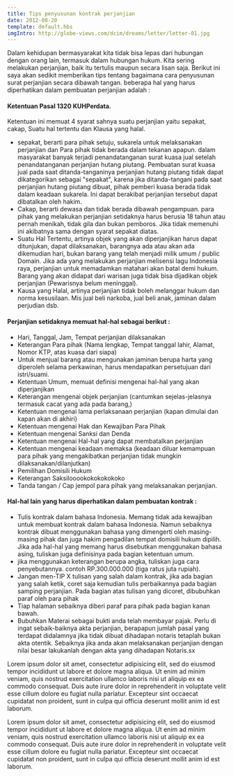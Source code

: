 ```yaml
---
title: Tips penyusunan kontrak perjanjian
date: 2012-08-20
template: default.hbs
imgIntro: http://globe-views.com/dcim/dreams/letter/letter-01.jpg
---
```


Dalam kehidupan bermasyarakat kita tidak bisa lepas dari hubungan dengan orang lain, termasuk dalam hubungan hukum. Kita sering melakukan perjanjian, baik itu tertulis maupun secara lisan saja. Berikut ini saya akan sedikit memberikan tips tentang bagaimana cara penyusunan surat perjanjian secara dibawah tangan.
beberapa hal yang harus diperhatikan dalam pembuatan perjanjian adalah :
#### Ketentuan Pasal 1320 KUHPerdata.
Ketentuan ini memuat 4 syarat sahnya suatu perjanjian yaitu sepakat, cakap, Suatu hal tertentu dan Klausa yang halal.
- sepakat, berarti para pihak setuju, sukarela untuk melaksanakan perjanjian dan Para pihak tidak berada dalam tekanan apapun. dalam masyarakat banyak terjadi penandatanganan surat kuasa jual setelah penandatanganan perjanjian hutang piutang. Pembuatan surat kuasa jual pada saat ditanda-tanganinya perjanjian hutang piutang tidak dapat dikategorikan sebagai "sepakat", karena jika ditanda-tangani pada saat perjanjian hutang piutang dibuat, pihak pemberi kuasa berada tidak dalam keadaan sukarela. Ini dapat berakibat perjanjian tersebut dapat dibatalkan oleh hakim.
- Cakap, berarti dewasa dan tidak berada dibawah pengampuan. para pihak yang melakukan perjanjian setidaknya harus berusia 18 tahun atau pernah menikah, tidak gila dan bukan pemboros. Jika tidak memenuhi ini akibatnya sama dengan syarat sepakat diatas.
- Suatu Hal Tertentu, artinya objek yang akan diperjanjikan harus dapat ditunjukan, dapat dilaksanakan, barangnya ada atau akan ada dikemudian hari, bukan barang yang telah menjadi milik umum / public Domain. Jika ada yang melakukan perjanjian melisensi lagu Indonesia raya, perjanjian untuk memadamkan matahari akan batal demi hukum. Barang yang akan didapat dari warisan juga tidak bisa dijadikan objek perjanjian (Pewarisnya belum meninggal).
- Kausa yang Halal, artinya perjanjian tidak boleh melanggar hukum dan norma kesusilaan. Mis jual beli narkoba, jual beli anak, jaminan dalam perjudian dsb.
#### Perjanjian setidaknya memuat hal-hal sebagai berikut :
- Hari, Tanggal, Jam, Tempat perjanjian dilaksanakan
- Keterangan Para pihak (Nama lengkap, Tempat tanggal lahir, Alamat, Nomor KTP, atas kuasa dari siapa)
- Untuk menjual barang atau mengunakan jaminan berupa harta yang diperoleh selama perkawinan, harus mendapatkan persetujuan dari istri/suami.
- Ketentuan Umum, memuat definisi mengenai hal-hal yang akan diperjanjikan
- Keterangan mengenai objek perjanjian (cantumkan sejelas-jelasnya termasuk cacat yang ada pada barang,)
- Ketentuan mengenai lama perlaksanaan perjanjian (kapan dimulai dan kapan akan di akhiri)
- Ketentuan mengenai Hak dan Kewajiban Para Pihak
- Ketentuan mengenai Sanksi dan Denda
- Ketentuan mengenai Hal-hal yang dapat membatalkan perjanjian
- Ketentuan mengenai keadaan memaksa (keadaan diluar kemampuan para pihak yang mengakibatkan perjanjian tidak mungkin dilaksanakan/dilanjutkan)
- Pemilihan Domisili Hukum
- Keterangan Saksilooookokokokokoko
- Tanda tangan / Cap jempol para pihak yang melaksanakan perjanjian.
#### Hal-hal lain yang harus diperhatikan dalam pembuatan kontrak :
- Tulis kontrak dalam bahasa Indonesia. Memang tidak ada kewajiban untuk membuat kontrak dalam bahasa Indonesia. Namun sebaiknya kontrak dibuat menggunakan bahasa yang dimengerti oleh masing-masing pihak dan juga hakim pengadilan tempat domisili hukum dipilih. Jika ada hal-hal yang memang harus disebutkan menggunakan bahasa asing, tuliskan juga definisinya pada bagian ketentuan umum.
- jika menggunakan keterangan berupa angka, tuliskan juga cara penyebutannya. contoh RP.300.000.000 (tiga ratus juta rupiah).
- Jangan men-TIP X tulisan yang salah dalam kontrak, jika ada bagian yang salah ketik, coret saja kemudian tulis perbaikannya pada bagian samping perjanjian. Pada bagian atas tulisan yang dicoret, dibubuhkan paraf oleh para pihak
- Tiap halaman sebaiknya diberi paraf para pihak pada bagian kanan bawah.
- Bubuhkan Materai sebagai bukti anda telah membayar pajak.
Perlu di ingat sebaik-baiknya akta perjanjian, berapapun jumlah pasal yang terdapat didalamnya jika tidak dibuat dihadapan notaris tetaplah bukan akta otentik. Sebaiknya jika anda akan melaksanakan perjanjian dengan nilai besar lakukanlah dengan akta yang dihadapan Notaris.sx

Lorem ipsum dolor sit amet, consectetur adipisicing elit, sed do eiusmod tempor incididunt ut labore et dolore magna aliqua. Ut enim ad minim veniam, quis nostrud exercitation ullamco laboris nisi ut aliquip ex ea commodo consequat. Duis aute irure dolor in reprehenderit in voluptate velit esse cillum dolore eu fugiat nulla pariatur. Excepteur sint occaecat cupidatat non proident, sunt in culpa qui officia deserunt mollit anim id est laborum.

Lorem ipsum dolor sit amet, consectetur adipisicing elit, sed do eiusmod tempor incididunt ut labore et dolore magna aliqua. Ut enim ad minim veniam, quis nostrud exercitation ullamco laboris nisi ut aliquip ex ea commodo consequat. Duis aute irure dolor in reprehenderit in voluptate velit esse cillum dolore eu fugiat nulla pariatur. Excepteur sint occaecat cupidatat non proident, sunt in culpa qui officia deserunt mollit anim id est laborum.
